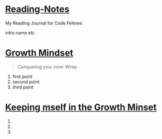 # <ins>Reading-Notes</ins>
My Reading Journal for Code Fellows

intro name etc

[Link to github portfolio]: (https://daviddickens.github.io/reading-notes/)



# <ins>Growth Mindset</ins>

> Conquering your inner Wimp

1. first point
2. second point
3. third point

# <ins>Keeping mself in the Growth Minset</ins>
 
 1.
 2.
 3.

